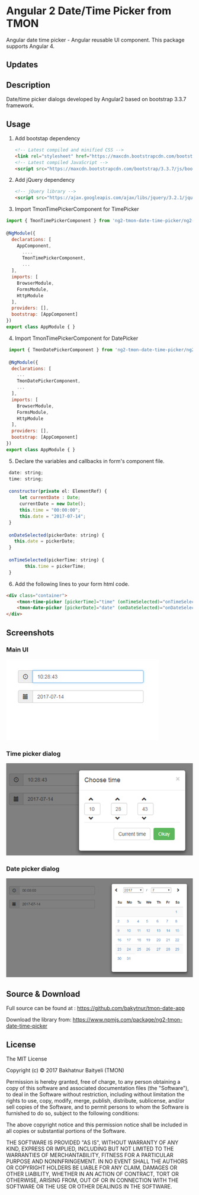 # Angular 2 Date/Time Picker from TMON
Angular date time picker - Angular reusable UI component. This package supports Angular 4.

## Updates

## Description

Date/time picker dialogs developed by Angular2 based on bootstrap 3.3.7 framework.

## Usage

1. Add bootstap dependency
    ```html
	<!-- Latest compiled and minified CSS -->
    <link rel="stylesheet" href="https://maxcdn.bootstrapcdn.com/bootstrap/3.3.7/css/bootstrap.min.css">
	<!-- Latest compiled JavaScript -->
	<script src="https://maxcdn.bootstrapcdn.com/bootstrap/3.3.7/js/bootstrap.min.js"></script>
	```
2. Add jQuery dependency
    ```html
	<!-- jQuery library -->
	<script src="https://ajax.googleapis.com/ajax/libs/jquery/3.2.1/jquery.min.js"></script>
    ```
3. 	Import TmonTimePickerComponent for TimePicker
```js
import { TmonTimePickerComponent } from 'ng2-tmon-date-time-picker/ng2-tmon-date-time-picker'; 

@NgModule({
  declarations: [
    AppComponent,
      ....
	  TmonTimePickerComponent,
      ...  
  ],
  imports: [
    BrowserModule,
    FormsModule,
    HttpModule
  ],
  providers: [],
  bootstrap: [AppComponent]
})
export class AppModule { }

 ``` 

4. Import TmonTimePickerComponent for DatePicker
```js
 import { TmonDatePickerComponent } from 'ng2-tmon-date-time-picker/ng2-tmon-date-time-picker';

 @NgModule({
  declarations: [
    ...
    TmonDatePickerComponent,
    ...
  ],
  imports: [
    BrowserModule,
    FormsModule,
    HttpModule
  ],
  providers: [],
  bootstrap: [AppComponent]
})
export class AppModule { }

 ```

5. Declare the variables and callbacks in form's component file.
 ```js
  date: string;
  time: string;

  constructor(private el: ElementRef) { 
      let currentDate : Date;
      currentDate = new Date();
      this.time = "00:00:00";
      this.date = "2017-07-14";
  }

  onDateSelected(pickerDate: string) {
    this.date = pickerDate;
  }

  onTimeSelected(pickerTime: string) {
		this.time = pickerTime;
  }
 ```

6. Add the following lines to your form html code.
```html
<div class="container">
	<tmon-time-picker [pickerTime]="time" (onTimeSelected)="onTimeSelected($event)"></tmon-time-picker>
	<tmon-date-picker [pickerDate]="date" (onDateSelected)="onDateSelected($event)"></tmon-date-picker>
</div>
```
  
## Screenshots

### Main UI
![Screenshot](https://github.com/bakytnur/tmon-date-app/blob/master/main_ui.png?raw=true)
### Time picker dialog
![Screenshot](https://github.com/bakytnur/tmon-date-app/blob/master/time_picker.png?raw=true)
### Date picker dialog
![Screenshot](https://github.com/bakytnur/tmon-date-app/blob/master/date_picker.png?raw=true)

## Source & Download
Full source can be found at : https://github.com/bakytnur/tmon-date-app

Download the library from: https://www.npmjs.com/package/ng2-tmon-date-time-picker

## License

The MIT License

Copyright (c) © 2017 Bakhatnur Baityeli (TMON)

Permission is hereby granted, free of charge, to any person obtaining a copy
of this software and associated documentation files (the "Software"), to deal
in the Software without restriction, including without limitation the rights
to use, copy, modify, merge, publish, distribute, sublicense, and/or sell
copies of the Software, and to permit persons to whom the Software is
furnished to do so, subject to the following conditions:

The above copyright notice and this permission notice shall be included in
all copies or substantial portions of the Software.

THE SOFTWARE IS PROVIDED "AS IS", WITHOUT WARRANTY OF ANY KIND, EXPRESS OR
IMPLIED, INCLUDING BUT NOT LIMITED TO THE WARRANTIES OF MERCHANTABILITY,
FITNESS FOR A PARTICULAR PURPOSE AND NONINFRINGEMENT. IN NO EVENT SHALL THE
AUTHORS OR COPYRIGHT HOLDERS BE LIABLE FOR ANY CLAIM, DAMAGES OR OTHER
LIABILITY, WHETHER IN AN ACTION OF CONTRACT, TORT OR OTHERWISE, ARISING FROM,
OUT OF OR IN CONNECTION WITH THE SOFTWARE OR THE USE OR OTHER DEALINGS IN
THE SOFTWARE.
